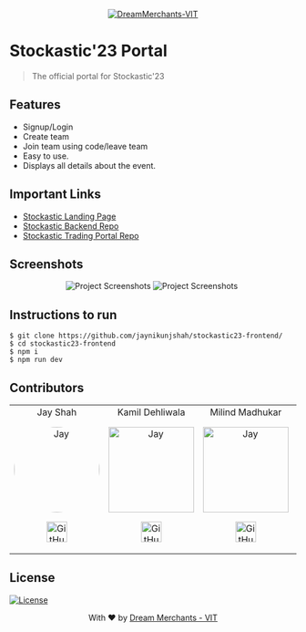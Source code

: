 <p align="center"><a href="https://dreammerchantsvit.com/" target="_blank"><img src="https://i.ibb.co/jTfpkjG/stockastic-logo.png" title="Dreammerchants-VIT" alt="DreamMerchants-VIT"></a>
</p>

# Stockastic'23 Portal

> <Subtitle>
> The official portal for Stockastic'23
<!-- 
---
[![DOCS](https://img.shields.io/badge/Documentation-see%20docs-green?style=flat-square&logo=appveyor)](INSERT_LINK_FOR_DOCS_HERE) 
  [![UI ](https://img.shields.io/badge/User%20Interface-Link%20to%20UI-orange?style=flat-square&logo=appveyor)](INSERT_UI_LINK_HERE) -->

## Features
- Signup/Login
- Create team
- Join team using code/leave team
- Easy to use.
- Displays all details about the event.
	
## Important Links
- [Stockastic Landing Page](https://stockastic.dreammerchantsvit.com/)
- [Stockastic Backend Repo](https://github.com/jaynikunjshah/stockastic23-backend/)
- [Stockastic  Trading Portal Repo](https://stockastic-trading-portal-eight.vercel.app/)

## Screenshots
<p align="center">
<img url="https://private-user-images.githubusercontent.com/68477234/251393372-091e7d01-5374-4a4a-bc5c-cc61c9b41d8a.png?jwt=eyJhbGciOiJIUzI1NiIsInR5cCI6IkpXVCJ9.eyJrZXkiOiJrZXkxIiwiZXhwIjoxNjg4NjMyODIwLCJuYmYiOjE2ODg2MzI1MjAsInBhdGgiOiIvNjg0NzcyMzQvMjUxMzkzMzcyLTA5MWU3ZDAxLTUzNzQtNGE0YS1iYzVjLWNjNjFjOWI0MWQ4YS5wbmc_WC1BbXotQWxnb3JpdGhtPUFXUzQtSE1BQy1TSEEyNTYmWC1BbXotQ3JlZGVudGlhbD1BS0lBSVdOSllBWDRDU1ZFSDUzQSUyRjIwMjMwNzA2JTJGdXMtZWFzdC0xJTJGczMlMkZhd3M0X3JlcXVlc3QmWC1BbXotRGF0ZT0yMDIzMDcwNlQwODM1MjBaJlgtQW16LUV4cGlyZXM9MzAwJlgtQW16LVNpZ25hdHVyZT0xYjRiM2NlYjJhY2I2ZTU5MmZmZTQ2NjJiNWFkNjQ3MzcwZTBiMmRiNjQwNDFkNGNlNTgzZWVjMTIxZDRhNTY1JlgtQW16LVNpZ25lZEhlYWRlcnM9aG9zdCZhY3Rvcl9pZD0wJmtleV9pZD0wJnJlcG9faWQ9MCJ9.0FzPf-hXJKBG5_0W2s26t8vH5C84G4Vbh3qRB-nU3tw" alt="Project Screenshots" >

<img url="https://private-user-images.githubusercontent.com/68477234/251393595-964c901e-e06f-4e26-a3fa-77dfd171ae54.png?jwt=eyJhbGciOiJIUzI1NiIsInR5cCI6IkpXVCJ9.eyJrZXkiOiJrZXkxIiwiZXhwIjoxNjg4NjMyODIwLCJuYmYiOjE2ODg2MzI1MjAsInBhdGgiOiIvNjg0NzcyMzQvMjUxMzkzNTk1LTk2NGM5MDFlLWUwNmYtNGUyNi1hM2ZhLTc3ZGZkMTcxYWU1NC5wbmc_WC1BbXotQWxnb3JpdGhtPUFXUzQtSE1BQy1TSEEyNTYmWC1BbXotQ3JlZGVudGlhbD1BS0lBSVdOSllBWDRDU1ZFSDUzQSUyRjIwMjMwNzA2JTJGdXMtZWFzdC0xJTJGczMlMkZhd3M0X3JlcXVlc3QmWC1BbXotRGF0ZT0yMDIzMDcwNlQwODM1MjBaJlgtQW16LUV4cGlyZXM9MzAwJlgtQW16LVNpZ25hdHVyZT1jNmY4MmYwMjZjZTc5ODM4ZDczMTZkYzBkNzdiZjNmNjNiOTVmMDA4M2EyNTY1ODFjOWI0MmZjZjA3NzgyNmRiJlgtQW16LVNpZ25lZEhlYWRlcnM9aG9zdCZhY3Rvcl9pZD0wJmtleV9pZD0wJnJlcG9faWQ9MCJ9.SbYLYhWBUHNnzt1XqaNESNkb_WL-cC1xiwtWitvmlmU" alt="Project Screenshots" >

<img url="https://private-user-images.githubusercontent.com/68477234/251393667-56cda690-3d89-4cbb-8080-0f85b80d2ec7.png?jwt=eyJhbGciOiJIUzI1NiIsInR5cCI6IkpXVCJ9.eyJrZXkiOiJrZXkxIiwiZXhwIjoxNjg4NjMyODIwLCJuYmYiOjE2ODg2MzI1MjAsInBhdGgiOiIvNjg0NzcyMzQvMjUxMzkzNjY3LTU2Y2RhNjkwLTNkODktNGNiYi04MDgwLTBmODViODBkMmVjNy5wbmc_WC1BbXotQWxnb3JpdGhtPUFXUzQtSE1BQy1TSEEyNTYmWC1BbXotQ3JlZGVudGlhbD1BS0lBSVdOSllBWDRDU1ZFSDUzQSUyRjIwMjMwNzA2JTJGdXMtZWFzdC0xJTJGczMlMkZhd3M0X3JlcXVlc3QmWC1BbXotRGF0ZT0yMDIzMDcwNlQwODM1MjBaJlgtQW16LUV4cGlyZXM9MzAwJlgtQW16LVNpZ25hdHVyZT03N2Q2MWE5MjdiZDk4ODEzMGNkN2ZiMGRjYTU1MTU1MDdmODhiYWRlZGUwNTM1NDFiMTA1MTBlNjI3ZDQ3YmZlJlgtQW16LVNpZ25lZEhlYWRlcnM9aG9zdCZhY3Rvcl9pZD0wJmtleV9pZD0wJnJlcG9faWQ9MCJ9.ZkwRAaDK2YR1taIlxEXh8TnXl4DzIwX5f5cJj4idx_Y" >


</p>

## Instructions to run
```
$ git clone https://github.com/jaynikunjshah/stockastic23-frontend/
$ cd stockastic23-frontend
$ npm i
$ npm run dev
```

## Contributors
<table>
<tr align="center">

<td>Jay Shah
	<p align="center">
		<img src = "https://avatars.githubusercontent.com/jaynikunjshah" width="150" height="150" alt="Jay" style="border-radius: 50%">
	</p>
	<p align="center">
		<a href = "https://github.com/jaynikunjshah"><img src = "http://www.iconninja.com/files/241/825/211/round-collaboration-social-github-code-circle-network-icon.svg" width="36" height = "36" alt="GitHub"/></a>
	</p>
</td>

<td>Kamil Dehliwala
	<p align="center">
		<img src = "https://avatars.githubusercontent.com/kamil26300" width="150" height="150" alt="Jay">
	</p>
	<p align="center">
		<a href = "https://github.com/kamil26300"><img src = "http://www.iconninja.com/files/241/825/211/round-collaboration-social-github-code-circle-network-icon.svg" width="36" height = "36" alt="GitHub"/></a>
	</p>
</td>

<td>Milind Madhukar
	<p align="center">
		<img src = "https://avatars.githubusercontent.com/milindmadhukar" width="150" height="150" alt="Jay">
	</p>
	<p align="center">
		<a href = "https://github.com/milindmadhukar"><img src = "http://www.iconninja.com/files/241/825/211/round-collaboration-social-github-code-circle-network-icon.svg" width="36" height = "36" alt="GitHub"/></a>
	</p>
</td>

<td>Shashank
	<p align="center">
		<img src = "https://avatars.githubusercontent.com/shashank651156" width="150" height="150" alt="Jay">
	</p>
	<p align="center">
		<a href = "https://github.com/shashank651156"><img src = "http://www.iconninja.com/files/241/825/211/round-collaboration-social-github-code-circle-network-icon.svg" width="36" height = "36" alt="GitHub"/></a>
	</p>
</td>

<td>Shantanu Khosla
	<p align="center">
		<img src = "https://avatars.githubusercontent.com/shantanu1805" width="150" height="150" alt="Jay">
	</p>
	<p align="center">
		<a href = "https://github.com/shantanu1805"><img src = "http://www.iconninja.com/files/241/825/211/round-collaboration-social-github-code-circle-network-icon.svg" width="36" height = "36" alt="GitHub"/></a>
	</p>
</td>

</tr>
</table>

## License
[![License](http://img.shields.io/:license-mit-blue.svg?style=flat-square)](http://badges.mit-license.org)

<p align="center">
	With ❤️ by <a href="https://dreammerchantsvit.com/ target="_blank">Dream Merchants - VIT</a>
</p>
